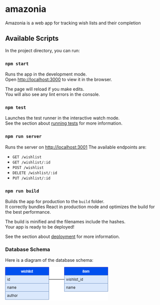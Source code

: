 # amazonia

Amazonia is a web app for tracking wish lists and their completion

## Available Scripts

In the project directory, you can run:

### `npm start`

Runs the app in the development mode.\
Open [http://localhost:3000](http://localhost:3000) to view it in the browser.

The page will reload if you make edits.\
You will also see any lint errors in the console.

### `npm test`

Launches the test runner in the interactive watch mode.\
See the section about [running tests](https://facebook.github.io/create-react-app/docs/running-tests) for more information.

### `npm run server`

Runs the server on [http://localhost:3001](http://localhost:3001)
The available endpoints are:

- `GET /wishlist`
- `GET /wishlist/:id`
- `POST /wishlist`
- `DELETE /wishlist/:id`
- `PUT /wishlist/:id`

### `npm run build`

Builds the app for production to the `build` folder.\
It correctly bundles React in production mode and optimizes the build for the best performance.

The build is minified and the filenames include the hashes.\
Your app is ready to be deployed!

See the section about [deployment](https://facebook.github.io/create-react-app/docs/deployment) for more information.

### Database Schema

Here is a diagram of the database schema:

![database schema](./schema.png)
